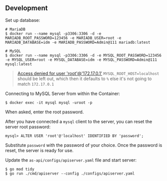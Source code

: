 ## Development

Set up database:
```
# MariaDB
$ docker run --name mysql -p3306:3306 -d -e MARIADB_ROOT_PASSWORD=123456 -e MARIADB_USER=root -e MARIADB_DATABASE=idm -e MARIADB_PASSWORD=Admin@111 mariadb:latest

# MySQL
$ docker run --name mysql -p3306:3306 -d -e MYSQL_ROOT_PASSWORD=123456 -e MYSQL_USER=root -e MYSQL_DATABASE=idm -e MYSQL_PASSWORD=Admin@111 mysql:latest
```

> [Access denied for user 'root'@'172.17.0.1'](https://stackoverflow.com/questions/69903716/access-denied-for-user-root172-17-0-1-for-a-mysql-db-running-in-a-local-doc)
> `MYSQL_ROOT_HOST=localhost` should be left out, which then it defaults to `%` else it's not going to match `172.17.0.1`

Connecting to MySQL Server from within the Container:

```
$ docker exec -it mysql mysql -uroot -p
```

When asked, enter the root password.

After you have connected a `mysql` client to the server, you can reset the server root password:

```
mysql> ALTER USER 'root'@'localhost' IDENTIFIED BY 'password';
```

Substitute `password` with the password of your choice. Once the password is reset, the server is ready for use.

Update the `as-api/configs/apiserver.yaml` file and start server:

```
$ go mod tidy
$ go run ./cmd/apiserver --config ./configs/apiserver.yaml
```